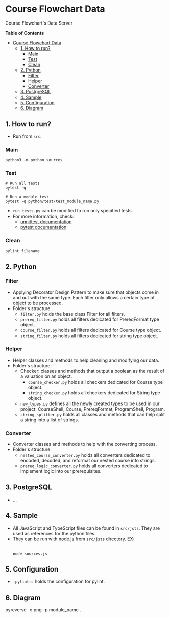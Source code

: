 # Course Flowchart Data
Course Flowchart's Data Server

__Table of Contents__
- [Course Flowchart Data](#course-flowchart-data)
  - [1. How to run?](#1-how-to-run)
    - [Main](#main)
    - [Test](#test)
    - [Clean](#clean)
  - [2. Python](#2-python)
    - [Filter](#filter)
    - [Helper](#helper)
    - [Converter](#converter)
  - [3. PostgreSQL](#3-postgresql)
  - [4. Sample](#4-sample)
  - [5. Configuration](#5-configuration)
  - [6. Diagram](#6-diagram)

## 1. How to run?
- Run from `src`.

### Main
    python3 -m python.sources

### Test
    # Run all tests
    pytest -q

    # Run a module test
    pytest -q python/test/test_module_name.py

- `run_tests.py` can be modified to run only specified tests.
- For more information, check:
  + [unnittest documentation](https://docs.python.org/3/library/unittest.html)
  + [pytest documentation](https://docs.pytest.org/en/stable/contents.html)

### Clean
    pylint filename

## 2. Python

### Filter
- Applying Decorator Design Pattern to make sure that objects come in and out with the same type. Each filter only allows a certain type of object to be processed.
- Folder's structure:
    + `filter.py` holds the base class Filter for all filters.
    + `prereq_filter.py` holds all filters dedicated for PrereqFormat type object.
    + `course_filter.py` holds all filters dedicated for Course type object.
    + `string_filter.py` holds all filters dedicated for string type object.

### Helper
- Helper classes and methods to help cleaning and modifying our data.
- Folder's structure:
    + Checker: classes and methods that output a boolean as the result of a valuation on an object.
        + `course_checker.py` holds all checkers dedicated for Course type object.
        + `string_checker.py` holds all checkers dedicated for String type object.
    + `new_types.py` defines all the newly created types to be used in our project: CourseShell, Course, PrereqFormat, ProgramShell, Program.
    + `string_splitter.py` holds all classes and methods that can help split a string into a list of strings.

### Converter
- Converter classes and methods to help with the converting process.
- Folder's structure:
    + `nested_course_converter.py` holds all converters dedicated to encoded, decoded, and reformat our nested course info strings.
    + `prereq_logic_converter.py` holds all converters dedicated to implement logic into our prerequisites.

## 3. PostgreSQL
- ...
  
## 4. Sample
- All JavaScript and TypeScript files can be found in `src/jsts`. They are used as references for the python files.
- They can be run with node.js from `src/jsts` directory. EX:
  <br></br>
  ```
  node sources.js
  ```

## 5. Configuration
- `.pylintrc` holds the configuration for pylint.

## 6. Diagram
  pyreverse -o png -p module_name .
